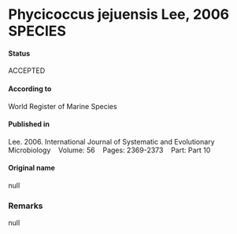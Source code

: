 Phycicoccus jejuensis Lee, 2006 SPECIES
=======

#### Status
ACCEPTED

#### According to
World Register of Marine Species

#### Published in
Lee. 2006. International Journal of Systematic and Evolutionary Microbiology    Volume: 56    Pages: 2369-2373    Part: Part 10

#### Original name
null

### Remarks
null